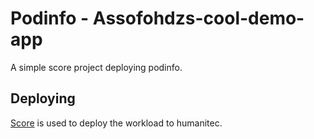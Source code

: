 # Podinfo - Assofohdzs-cool-demo-app

A simple score project deploying podinfo.

## Deploying

[Score](https://score.dev/) is used to deploy the workload to humanitec.
